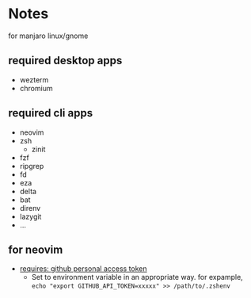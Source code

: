 Notes
====

for manjaro linux/gnome

required desktop apps
---

- wezterm
- chromium

required cli apps
---

- neovim
- zsh
  - zinit
- fzf
- ripgrep
- fd
- eza
- delta
- bat
- direnv
- lazygit
- ...

for neovim
---

* [requires: github personal access token](https://docs.github.com/ja/github/authenticating-to-github/creating-a-personal-access-token)
  * Set to environment variable in an appropriate way. for expample, ```echo "export GITHUB_API_TOKEN=xxxxx" >> /path/to/.zshenv```


